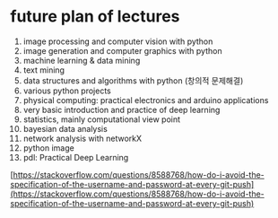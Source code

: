 # future plan of lectures

1. image processing and computer vision with python
2. image generation and computer graphics with python
3. machine learning & data mining
1. text mining
4. data structures and algorithms with python (창의적 문제해결)
5. various python projects
6. physical computing: practical electronics and arduino applications
7. very basic introduction and practice of deep learning
1. statistics, mainly computational view point
1. bayesian data analysis
1. network analysis with networkX
1. python image 
1. pdl: Practical Deep Learning



[https://stackoverflow.com/questions/8588768/how-do-i-avoid-the-specification-of-the-username-and-password-at-every-git-push](https://stackoverflow.com/questions/8588768/how-do-i-avoid-the-specification-of-the-username-and-password-at-every-git-push)
